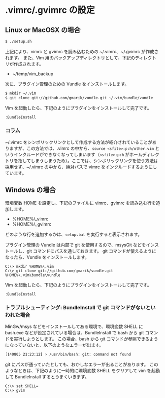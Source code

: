 # .vimrc/.gvimrc の設定

## Linux or MacOSX の場合

```bash
$ ./setup.sh
```

上記により、vimrc と gvimrc を読み込むための ~/.vimrc、~/.gvimrc が作成されます。
また、Vim 用のバックアップディレクトリとして、下記のディレクトリが作成されます。


 - ~/temp/vim_backup

次に、プラグイン管理のための Vundle をインストールします。

```bash
$ mkdir ~/.vim
$ git clone git://github.com/gmarik/vundle.git ~/.vim/bundle/vundle
```

Vim を起動したら、下記のようにプラグインをインストールして完了です。

```vim
:BundleInstall
```

### コラム
~/.vimrc をシンボリックリンクとして作成する方法が紹介されていることがありますが、この方法では、.vimrc の中から、`source <sfile>:p:h/other.vim` というインクルードができなくなってしまいます（`<sfile>:p:h` がホームディレクトリを指してしまうしまうため）。ここでは、シンボリックリンクを使う方法は採用せず、~/.vimrc の中から、絶対パスで vimrc をインクルードするようにしています。

## Windows の場合
環境変数 HOME を設定し、下記のファイルに vimrc、gvimrc を読み込む行を追加します。

 * %HOME%\\_vimrc
 * %HOME%\\_gvimrc

どのような行を追加するかは、`setup.bat` を実行すると表示されます。

プラグイン管理の Vundle は内部で git を使用するので、msysGit などをインストールし、git コマンドにパスを通しておきます。
git コマンドが使えるようになったら、Vundle をインストールします。

```
C:\> mkdir %HOME%\.vim
C:\> git clone git://github.com/gmarik/vundle.git %HOME%\.vim\bundle\vundle
```

Vim を起動したら、下記のようにプラグインをインストールして完了です。

```vim
:BundleInstall
```

### トラブルシューティング: BundleInstall で git コマンドがないといわれた場合

MinGw/msys などをインストールしてある環境で、環境変数 SHELL に bash.exe などが設定されている場合は、BundleInstall で bash から git コマンドを実行しようとします。
この場合、bash から git コマンドが参照できるようになっていないと、以下のようなエラーが出ます。

```bash
[140805 21:23:12] > /usr/bin/bash: git: command not found
```

git にパスが通っていたとしても、おかしなエラーが出ることがあります。
このようなときは、下記のように一時的に環境変数 SHELL をクリアして vim を起動して BundleInstall するとうまくいきます。

```doc
C:\> set SHELL=
C:\> gvim
```
